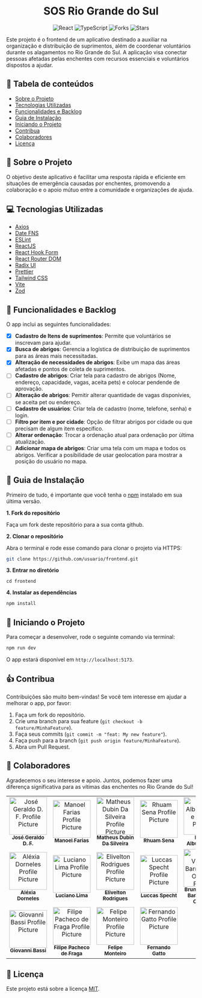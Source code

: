 <h1 align="center">
  SOS Rio Grande do Sul
</h1>

<p align="center">
  <img src="https://img.shields.io/badge/React-blue?style=flat&logo=react" alt="React">

  <img src="https://img.shields.io/badge/typescript-D4FAFF?style=flat&&logo=typescript" alt="TypeScript">

  <img src="https://img.shields.io/github/forks/SOS-RS/frontend?color=00875F" alt="Forks">

  <img src="https://img.shields.io/github/stars/SOS-RS/frontend?color=00875F" alt="Stars">
</p>

Este projeto é o frontend de um aplicativo destinado a auxiliar na organização e distribuição de suprimentos, além de coordenar voluntários durante os alagamentos no Rio Grande do Sul. A aplicação visa conectar pessoas afetadas pelas enchentes com recursos essenciais e voluntários dispostos a ajudar.

## 🔗 Tabela de conteúdos

- [Sobre o Projeto](#about)
- [Tecnologias Utilizadas](#technologies)
- [Funcionalidades e Backlog](#backlog)
- [Guia de Instalação](#installation)
- [Iniciando o Projeto](#start)
- [Contribua](#contribute)
- [Colaboradores](#collaborators)
- [Licença](#license)

## 🧠 Sobre o Projeto <a name="about"/>

O objetivo deste aplicativo é facilitar uma resposta rápida e eficiente em situações de emergência causadas por enchentes, promovendo a colaboração e o apoio mútuo entre a comunidade e organizações de ajuda.

## 💻 Tecnologias Utilizadas <a name="technologies"/>

- [Axios](https://axios-http.com/)
- [Date FNS](https://date-fns.org/)
- [ESLint](https://eslint.org/)
- [ReactJS](https://pt-br.reactjs.org/)
- [React Hook Form](https://www.react-hook-form.com/)
- [React Router DOM](https://reactrouter.com/en/main)
- [Radix UI](https://www.radix-ui.com/)
- [Prettier](https://prettier.io/)
- [Tailwind CSS](https://tailwindcss.com/)
- [Vite](https://vitejs.dev/)
- [Zod](https://zod.dev/)

## 📌 Funcionalidades e Backlog <a name="backlog" />

O app inclui as seguintes funcionalidades:

- [x] **Cadastro de Itens de suprimentos**: Permite que voluntários se inscrevam para ajudar.
- [x] **Busca de abrigos**: Gerencia a logística de distribuição de suprimentos para as áreas mais necessitadas.
- [x] **Alteração de necessidades de abrigos**: Exibe um mapa das áreas afetadas e pontos de coleta de suprimentos.
- [ ] **Cadastro de abrigos**: Criar tela para cadastro de abrigos (Nome, endereço, capacidade, vagas, aceita pets) e colocar pendende de aprovação.
- [ ] **Alteração de abrigos**: Pemitir alterar quantidade de vagas disponívies, se aceita pet ou endereço.
- [ ] **Cadastro de usuários**: Criar tela de cadastro (nome, telefone, senha) e login.
- [ ] **Filtro por item e por cidade**: Opção de filtrar abrigos por cidade ou que precisam de algum item específico.
- [ ] **Alterar ordenação**: Trocar a ordenação atual para ordenação por última atualização.
- [ ] **Adicionar mapa de abrigos**: Criar uma tela com um mapa e todos os abrigos. Verificar a posibilidade de usar geolocation para mostrar a posição do usuário no mapa.

## 📂 Guia de Instalação <a name="installation"/>

Primeiro de tudo, é importante que você tenha o [npm](https://www.npmjs.com/) instalado em sua última versão.

**1. Fork do repositório**

Faça um fork deste repositório para a sua conta github.

**2. Clonar o repositório**

Abra o terminal e rode esse comando para clonar o projeto via HTTPS:

```bash
git clone https://github.com/usuario/frontend.git
```

**3. Entrar no diretório**

```basd
cd frontend
```

**4. Instalar as dependências**

```bash
npm install
```

## 🚀 Iniciando o Projeto <a name="start"/>

Para começar a desenvolver, rode o seguinte comando via terminal:

```bash
npm run dev
```

O app estará disponível em `http://localhost:5173`.

## 👍 Contribua <a name="contribute"/>

Contribuições são muito bem-vindas! Se você tem interesse em ajudar a melhorar o app, por favor:

1. Faça um fork do repositório.
2. Crie uma branch para sua feature (`git checkout -b feature/MinhaFeature`).
3. Faça seus commits (`git commit -m "feat: My new feature"`).
4. Faça push para a branch (`git push origin feature/MinhaFeature`).
5. Abra um Pull Request.

## 🤝 Colaboradores <a name="collaborators"/>

Agradecemos o seu interesse e apoio. Juntos, podemos fazer uma diferença significativa para as vítimas das enchentes no Rio Grande do Sul!

<table>
   <tr>
      <td align="center">
         <a href="https://github.com/fagundesjg" target="_blank">
         <img src="https://avatars.githubusercontent.com/u/29789354?v=4" width="100px;" alt="José Geraldo D. F. Profile Picture"/><br>
         <sub>
            <b>José Geraldo D. F.</b>
         </sub>
         </a>
      </td>
      <td align="center">
         <a href="https://github.com/maneljr" target="_blank">
         <img src="https://avatars.githubusercontent.com/u/82223180?v=4" width="100px;" alt="Manoel Farias Profile Picture"/><br>
         <sub>
            <b>Manoel Farias</b>
         </sub>
         </a>
      </td>
      <td align="center">
         <a href="https://github.com/MatheusDubin" target="_blank">
         <img src="https://avatars.githubusercontent.com/u/46721495?v=4" width="100px;" alt="Matheus Dubin Da Silveira Profile Picture"/><br>
         <sub>
            <b>Matheus Dubin Da Silveira</b>
         </sub>
         </a>
      </td>
      <td align="center">
         <a href="https://github.com/rhuam" target="_blank">
         <img src="https://avatars.githubusercontent.com/u/17427907?v=4" width="100px;" alt="Rhuam Sena Profile Picture"/><br>
         <sub>
            <b>Rhuam Sena</b>
         </sub>
         </a>
      </td>
      <td align="center">
         <a href="https://github.com/AlbuquerqueRafaelBruno" target="_blank">
         <img src="https://avatars.githubusercontent.com/u/127885867?v=4" width="100px;" alt="Rafael Albuquerque Profile Picture"/><br>
         <sub>
            <b>Rafael Albuquerque</b>
         </sub>
         </a>
      </td>
   </tr>
   <tr>
      <td align="center">
         <a href="https://github.com/alexiadorneles" target="_blank">
         <img src="https://avatars.githubusercontent.com/u/19597184?v=4" width="100px;" alt="Aléxia Dorneles Profile Picture"/><br>
         <sub>
            <b>Aléxia Dorneles</b>
         </sub>
         </a>
      </td>
      <td align="center">
         <a href="https://github.com/lucianomlima" target="_blank">
         <img src="https://avatars.githubusercontent.com/u/1580205?v=4" width="100px;" alt="Luciano Lima Profile Picture"/><br>
         <sub>
            <b>Luciano Lima</b>
         </sub>
         </a>
      </td>
      <td align="center">
         <a href="https://github.com/eli-rlima" target="_blank">
         <img src="https://avatars.githubusercontent.com/u/38770741?v=4" width="100px;" alt="Elivelton Rodrigues Profile Picture"/><br>
         <sub>
            <b>Elivelton Rodrigues</b>
         </sub>
         </a>
      </td>
      <td align="center">
         <a href="https://github.com/luccas-specht" target="_blank">
         <img src="https://avatars.githubusercontent.com/u/40741571?v=4" width="100px;" alt="Luccas Specht Profile Picture"/><br>
         <sub>
            <b>Luccas Specht</b>
         </sub>
         </a>
      </td>
      <td align="center">
         <a href="https://github.com/brunowzz" target="_blank">
         <img src="https://avatars.githubusercontent.com/u/94939630?v=4" width="100px;" alt="Bruno Vinícius Barreiras de Oliveira Profile Picture"/><br>
         <sub>
            <b>Bruno Vinícius Barreiras de Oliveira</b>
         </sub>
         </a>
      </td>
   </tr>
   <tr>
      <td align="center">
         <a href="https://github.com/giggio" target="_blank">
         <img src="https://avatars.githubusercontent.com/u/334958?v=4" width="100px;" alt="Giovanni Bassi Profile Picture"/><br>
         <sub>
            <b>Giovanni Bassi</b>
         </sub>
         </a>
      </td>
      <td align="center">
         <a href="https://github.com/filipepacheco" target="_blank">
         <img src="https://avatars.githubusercontent.com/u/17347774?v=4" width="100px;" alt="Filipe Pacheco de Fraga Profile Picture"/><br>
         <sub>
            <b>Filipe Pacheco de Fraga</b>
         </sub>
         </a>
      </td>
      <td align="center">
         <a href="https://github.com/felipee-monteiro" target="_blank">
         <img src="https://avatars.githubusercontent.com/u/62250734?v=4" width="100px;" alt="Felipe Monteiro Profile Picture"/><br>
         <sub>
            <b>Felipe Monteiro</b>
         </sub>
         </a>
      </td>
      <td align="center">
         <a href="https://github.com/fernandogatto" target="_blank">
         <img src="https://avatars.githubusercontent.com/u/45057940?v=4" width="100px;" alt="Fernando Gatto Profile Picture"/><br>
         <sub>
            <b>Fernando Gatto</b>
         </sub>
         </a>
      </td>
   </tr>
</table>

## 📃 Licença <a name="license"/>

Este projeto está sobre a licença [MIT](./.github/LICENSE).
